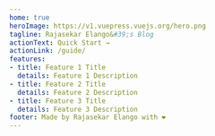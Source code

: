 ```yaml
---
home: true
heroImage: https://v1.vuepress.vuejs.org/hero.png
tagline: Rajasekar Elango&#39;s Blog
actionText: Quick Start →
actionLink: /guide/
features:
- title: Feature 1 Title
  details: Feature 1 Description
- title: Feature 2 Title
  details: Feature 2 Description
- title: Feature 3 Title
  details: Feature 3 Description
footer: Made by Rajasekar Elango with ❤️
---
```

